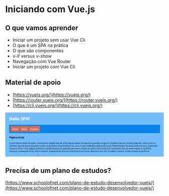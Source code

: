 # Iniciando com Vue.js

## O que vamos aprender

 - Iniciar um projeto sem usar Vue Cli
 - O que é um SPA na prática
 - O que são componentes
 - v-if versus v-show
 - Navegação com Vue Router
 - Iniciar um projeto com Vue Cli

## Material de apoio

 - [https://vuejs.org/](https://vuejs.org/)
 - [https://router.vuejs.org/](https://router.vuejs.org/)
 - [https://cli.vuejs.org/](https://cli.vuejs.org/)

![O que é uma SPA](O_que_e_uma_SPA.gif)

## Precisa de um plano de estudos?

[https://www.schoolofnet.com/plano-de-estudo-desenvolvedor-vuejs/](https://www.schoolofnet.com/plano-de-estudo-desenvolvedor-vuejs/)
